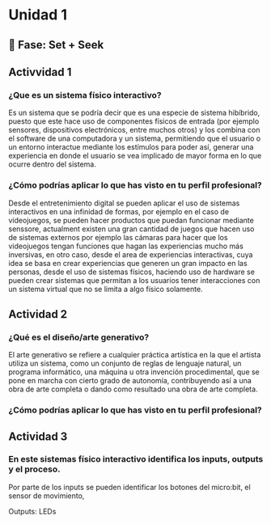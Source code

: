 # Unidad 1

## 🔎 Fase: Set + Seek

## Activvidad 1
### ¿Que es un sistema físico interactivo?

Es un sistema que se podría decir que es una especie de sistema hibíbrido, puesto que este hace uso de componentes físicos de entrada (por ejemplo sensores, dispositivos electrónicos, entre muchos otros) y los combina con el software de una computadora y un sistema, permitiendo que el usuario o un entorno interactue mediante los estímulos para poder así, generar una experiencia en donde el usuario se vea implicado de mayor forma en lo que ocurre dentro del sistema.

### ¿Cómo podrías aplicar lo que has visto en tu perfil profesional?

Desde el entretenimiento digital se pueden aplicar el uso de sistemas interactivos en una infinidad de formas, por ejemplo en el caso de videojuegos, se pueden hacer productos que puedan funcionar mediante senssore, actualment existen una gran cantidad de juegos que hacen uso de sistemas externos por ejemplo las cámaras para hacer que los videojuegos tengan funciones que hagan las experiencias mucho más inversivas, en otro caso, desde el area de experiencias interactivas, cuya idea se basa en crear experiencias que generen un gran impacto en las personas, desde el uso de sistemas físicos, haciendo uso de hardware se pueden crear sistemas que permitan a los usuarios tener interacciones con un sistema virtual que no se limita a algo físico solamente.

## Actividad 2

### ¿Qué es el diseño/arte generativo?
El arte generativo se refiere a cualquier práctica artística en la que el artista utiliza un sistema, como un conjunto de reglas de lenguaje natural, un programa informático, una máquina u otra invención procedimental, que se pone en marcha con cierto grado de autonomía, contribuyendo así a una obra de arte completa o dando como resultado una obra de arte completa.

### ¿Cómo podrías aplicar lo que has visto en tu perfil profesional?



## Actividad 3


### En este sistemas físico interactivo identifica los inputs, outputs y el proceso.

Por parte de los inputs se pueden identificar los botones del micro:bit, el sensor de movimiento, 

Outputs: LEDs
